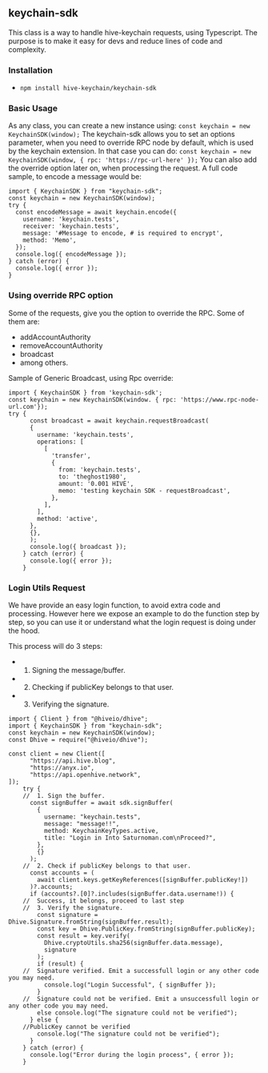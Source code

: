 ## keychain-sdk

This class is a way to handle hive-keychain requests, using Typescript. The purpose is to make it easy for devs and reduce lines of code and complexity.

### Installation

- `npm install hive-keychain/keychain-sdk`

### Basic Usage

As any class, you can create a new instance using:
`const keychain = new KeychainSDK(window);`
The keychain-sdk allows you to set an options parameter, when you need to override RPC node by default, which is used by the keychain extension.
In that case you can do:
`const keychain = new KeychainSDK(window, { rpc: 'https://rpc-url-here' });`
You can also add the override option later on, when processing the request.
A full code sample, to encode a message would be:

```
import { KeychainSDK } from "keychain-sdk";
const keychain = new KeychainSDK(window);
try {
  const encodeMessage = await keychain.encode({
    username: 'keychain.tests',
    receiver: 'keychain.tests',
    message: '#Message to encode, # is required to encrypt',
    method: 'Memo',
  });
  console.log({ encodeMessage });
} catch (error) {
  console.log({ error });
}
```

### Using override RPC option

Some of the requests, give you the option to override the RPC.
Some of them are:

- addAccountAuthority
- removeAccountAuthority
- broadcast
- among others.

Sample of Generic Broadcast, using Rpc override:

```
import { KeychainSDK } from 'keychain-sdk';
const keychain = new KeychainSDK(window. { rpc: 'https://www.rpc-node-url.com'});
try {
      const broadcast = await keychain.requestBroadcast(
      {
        username: 'keychain.tests',
        operations: [
          [
            'transfer',
            {
              from: 'keychain.tests',
              to: 'theghost1980',
              amount: '0.001 HIVE',
              memo: 'testing keychain SDK - requestBroadcast',
            },
          ],
        ],
        method: 'active',
      },
      {},
      );
      console.log({ broadcast });
    } catch (error) {
      console.log({ error });
    }
```

### Login Utils Request

We have provide an easy login function, to avoid extra code and processing. However here we expose an example to do the function step by step, so you can use it or understand what the login request is doing under the hood.

This process will do 3 steps:

- 1.  Signing the message/buffer.
- 2.  Checking if publicKey belongs to that user.
- 3.  Verifying the signature.

```
import { Client } from "@hiveio/dhive";
import { KeychainSDK } from "keychain-sdk";
const keychain = new KeychainSDK(window);
const Dhive = require("@hiveio/dhive");

const client = new Client([
      "https://api.hive.blog",
      "https://anyx.io",
      "https://api.openhive.network",
]);
    try {
    //  1. Sign the buffer.
      const signBuffer = await sdk.signBuffer(
        {
          username: "keychain.tests",
          message: "message!!",
          method: KeychainKeyTypes.active,
          title: "Login in Into Saturnoman.com\nProceed?",
        },
        {}
      );
    //  2. Check if publicKey belongs to that user.
      const accounts = (
        await client.keys.getKeyReferences([signBuffer.publicKey!])
      )?.accounts;
      if (accounts?.[0]?.includes(signBuffer.data.username!)) {
    //  Success, it belongs, proceed to last step
    //  3. Verify the signature.
        const signature = Dhive.Signature.fromString(signBuffer.result);
        const key = Dhive.PublicKey.fromString(signBuffer.publicKey);
        const result = key.verify(
          Dhive.cryptoUtils.sha256(signBuffer.data.message),
          signature
        );
        if (result) {
    //  Signature verified. Emit a successfull login or any other code you may need.
          console.log("Login Successful", { signBuffer });
        }
    //  Signature could not be verified. Emit a unsuccessfull login or any other code you may need.
        else console.log("The signature could not be verified");
      } else {
    //PublicKey cannot be verified
        console.log("The signature could not be verified");
      }
    } catch (error) {
      console.log("Error during the login process", { error });
    }

```
